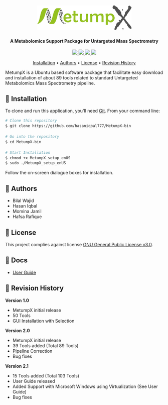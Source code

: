 <h1 align="center">
<img width=60% src="https://github.com/hasaniqbal777/MetumpX-bin/blob/master/media/logo.png">
</h1>

<h4 align="center">A Metabolomics Support Package for Untargeted Mass Spectrometry</h4>

<p align="center">
<a href="https://www.gnu.org/licenses/gpl-3.0">
    <img src="https://img.shields.io/badge/License-GPL%20v3-blue.svg">
</a>
<a href="https://github.com/hasaniqbal777/MetumpX-bin/releases">
    <img src="https://img.shields.io/github/release/hasaniqbal777/MetumpX-bin.svg">
</a>
<a href="https://github.com/hasaniqbal777/MetumpX-bin/issues">
    <img src="https://img.shields.io/github/issues/hasaniqbal777/MetumpX-bin.svg">
</a>
<a href="https://github.com/hasaniqbal777/MetumpX-bin/search?l=shell">
    <img src="https://img.shields.io/github/languages/top/hasaniqbal777/MetumpX-bin.svg">
</a>
</p>

<p align="center">
  <a href="#-installation">Installation</a> •
  <a href="#-authors">Authors</a> •
  <a href="#-license">License</a> •
  <a href="#-revision-history">Revision History</a>
</p>

MetumpX is a Ubuntu based software package that facilitate easy download and installation of about 89 tools related to standard Untargeted Metabolomics Mass Spectrometry pipeline.

## 💾 Installation
To clone and run this application, you'll need [Git](https://git-scm.com). From your command line:

```bash
# Clone this repository
$ git clone https://github.com/hasaniqbal777/MetumpX-bin

# Go into the repository
$ cd MetumpX-bin

# Start Installation
$ chmod +x MetumpX_setup_enUS
$ sudo ./MetumpX_setup_enUS
```

Follow the on-screen dialogue boxes for installation.

## 👦 Authors
 - Bilal Wajid
 - Hasan Iqbal
 - Momina Jamil
 - Hafsa Rafique

## 🔑 License
This project complies against license [GNU General Public License v3.0](https://www.gnu.org/licenses/gpl-3.0).

## 📙 Docs
* [User Guide](https://github.com/hasaniqbal777/MetumpX/blob/master/Docs/supplementary_user-guide.pdf)

## 📔 Revision History
**Version 1.0**
 - MetumpX initial release
 - 50 Tools
 - GUI Installation with Selection

 **Version 2.0**
 - MetumpX initial release
 - 39 Tools added (Total 89 Tools)
 - Pipeline Correction
 - Bug fixes

 **Version 2.1**
 - 15 Tools added (Total 103 Tools)
 - User Guide released
 - Added Support with Microsoft Windows using Virtualization (See User Guide)
 - Bug fixes
